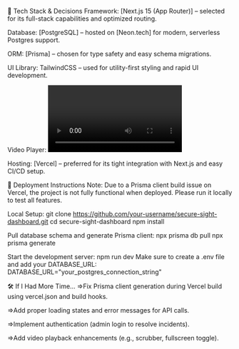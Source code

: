 🧠 Tech Stack & Decisions
  Framework: [Next.js 15 (App Router)] – selected for its full-stack capabilities and optimized routing.
  
  Database: [PostgreSQL] – hosted on [Neon.tech] for modern, serverless Postgres support.
  
  ORM: [Prisma] – chosen for type safety and easy schema migrations.
  
  UI Library: TailwindCSS – used for utility-first styling and rapid UI development.
  
  Video Player: <video> HTML5 tag – chosen for simplicity and native support.
  
  Hosting: [Vercel] – preferred for its tight integration with Next.js and easy CI/CD setup.
  

🚀 Deployment Instructions
  Note: Due to a Prisma client build issue on Vercel, the project is not fully functional when deployed. Please run it locally to test all features.

  Local Setup:
  git clone https://github.com/your-username/secure-sight-dashboard.git
  cd secure-sight-dashboard
  npm install
  
  Pull database schema and generate Prisma client:
  npx prisma db pull
  npx prisma generate
  
  Start the development server:
  npm run dev
  Make sure to create a .env file and add your DATABASE_URL: DATABASE_URL="your_postgres_connection_string"

  
🛠️ If I Had More Time…
   =>Fix Prisma client generation during Vercel build using vercel.json and build hooks.
  
   =>Add proper loading states and error messages for API calls.
  
   =>Implement authentication (admin login to resolve incidents).
  
   =>Add video playback enhancements (e.g., scrubber, fullscreen toggle).
